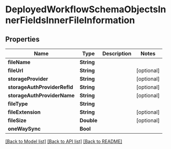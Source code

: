 # DeployedWorkflowSchemaObjectsInnerFieldsInnerFileInformation

## Properties
Name | Type | Description | Notes
------------ | ------------- | ------------- | -------------
**fileName** | **String** |  | 
**fileUrl** | **String** |  | [optional] 
**storageProvider** | **String** |  | [optional] 
**storageAuthProviderRefId** | **String** |  | [optional] 
**storageAuthProviderName** | **String** |  | [optional] 
**fileType** | **String** |  | 
**fileExtension** | **String** |  | [optional] 
**fileSize** | **Double** |  | [optional] 
**oneWaySync** | **Bool** |  | 

[[Back to Model list]](../README.md#documentation-for-models) [[Back to API list]](../README.md#documentation-for-api-endpoints) [[Back to README]](../README.md)


